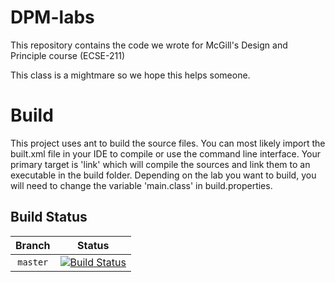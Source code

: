 DPM-labs
========

This repository contains the code we wrote for McGill's Design and Principle course (ECSE-211)

This class is a mightmare so we hope this helps someone.

Build
====
This project uses ant to build the source files. You can most likely import the built.xml file in your IDE to compile or use the command line interface. Your primary target is 'link' which will compile the sources and link them to an executable in the build folder. Depending on the lab you want to build, you will need to change the variable 'main.class' in build.properties.

Build Status
------------

[Master Status]: http://104.131.160.54:8080/buildStatus/icon?job=dpm_team_22_labs

| Branch   | Status                                                                                |
|:--------:|:-------------------------------------------------------------------------------------:|
| `master` | [![Build Status][Master Status]](http://104.131.160.54:8080/job/dpm_team_22_labs) |


